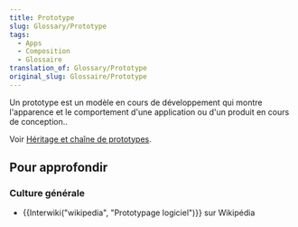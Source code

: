 ```yaml
---
title: Prototype
slug: Glossary/Prototype
tags:
  - Apps
  - Composition
  - Glossaire
translation_of: Glossary/Prototype
original_slug: Glossaire/Prototype
---
```

<p>Un prototype est un modèle en cours de développement qui montre l'apparence et le comportement d'une application ou d'un produit en cours de conception..</p>

<p>Voir <a href="/fr/docs/Web/JavaScript/Héritage_et_chaîne_de_prototypes">Héritage et chaîne de prototypes</a>.</p>


<h2 id="Pour_approfondir">Pour approfondir</h2>

<h3 id="Culture_générale">Culture générale</h3>

<ul>
 <li>{{Interwiki("wikipedia", "Prototypage logiciel")}} sur Wikipédia</li>
</ul>
